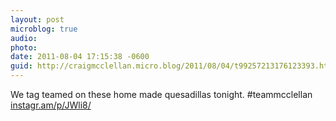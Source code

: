 ```yaml
---
layout: post
microblog: true
audio: 
photo: 
date: 2011-08-04 17:15:38 -0600
guid: http://craigmcclellan.micro.blog/2011/08/04/t99257213176123393.html
---
```

We tag teamed on these home made quesadillas tonight. #teammcclellan [instagr.am/p/JWli8/](http://instagr.am/p/JWli8/)
